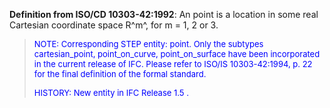 ﻿**Definition from ISO/CD 10303-42:1992**: An point is a location in some real Cartesian coordinate space R^m^, for m = 1, 2 or 3.

> <font size="-1" color="#0000FF">NOTE: Corresponding STEP entity:
		  point. Only the subtypes cartesian_point, point_on_curve, point_on_surface have
		  been incorporated in the current release of IFC. Please refer to ISO/IS
		  10303-42:1994, p. 22 for the final definition of the formal standard.
		  </font>
> 
> <font size="-1" color="#0000FF">HISTORY: New entity in IFC Release 1.5
		  .</font>
>

